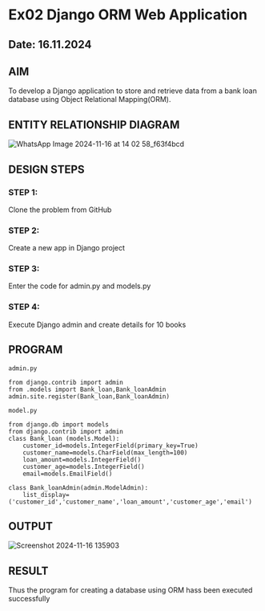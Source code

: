 # Ex02 Django ORM Web Application
## Date: 16.11.2024

## AIM
To develop a Django application to store and retrieve data from a bank loan database using Object Relational Mapping(ORM).

## ENTITY RELATIONSHIP DIAGRAM
![WhatsApp Image 2024-11-16 at 14 02 58_f63f4bcd](https://github.com/user-attachments/assets/199b9115-bb8e-40db-b8ed-399dde0b4e24)



## DESIGN STEPS

### STEP 1:
Clone the problem from GitHub

### STEP 2:
Create a new app in Django project

### STEP 3:
Enter the code for admin.py and models.py

### STEP 4:
Execute Django admin and create details for 10 books

## PROGRAM

```
admin.py

from django.contrib import admin
from .models import Bank_loan,Bank_loanAdmin
admin.site.register(Bank_loan,Bank_loanAdmin)

model.py

from django.db import models
from django.contrib import admin
class Bank_loan (models.Model):
    customer_id=models.IntegerField(primary_key=True)
    customer_name=models.CharField(max_length=100)
    loan_amount=models.IntegerField()
    customer_age=models.IntegerField()
    email=models.EmailField()

class Bank_loanAdmin(admin.ModelAdmin):
    list_display=('customer_id','customer_name','loan_amount','customer_age','email')

```

## OUTPUT

![Screenshot 2024-11-16 135903](https://github.com/user-attachments/assets/542b740f-e425-4332-a7b2-6a1bcc3fbbc9)



## RESULT
Thus the program for creating a database using ORM hass been executed successfully
